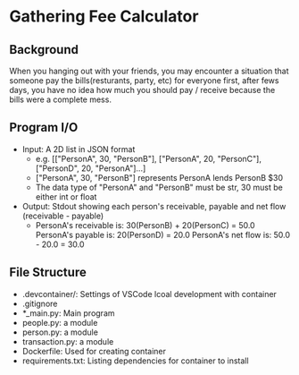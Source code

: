 # Gathering Fee Calculator

## Background
When you hanging out with your friends, you may encounter a situation that someone pay the bills(resturants, party, etc) for everyone first, after fews days, you have no idea how much you should pay / receive because the bills were a complete mess.  

## Program I/O
- Input: A 2D list in JSON format
    - e.g. [["PersonA", 30, "PersonB"], ["PersonA", 20, "PersonC"], ["PersonD", 20, "PersonA"]...]
    - ["PersonA", 30, "PersonB"] represents PersonA lends PersonB $30
    - The data type of "PersonA" and "PersonB" must be str, 30 must be either int or float
- Output: Stdout showing each person's receivable, payable and net flow (receivable - payable)
    - PersonA's receivable is: 30(PersonB) + 20(PersonC) = 50.0
    PersonA's payable is: 20(PersonD) = 20.0
    PersonA's net flow is: 50.0 - 20.0 = 30.0

## File Structure
- .devcontainer/: Settings of VSCode lcoal development with container
- .gitignore
- *_main.py: Main program
- people.py: a module
- person.py: a module
- transaction.py: a module
- Dockerfile: Used for creating container
- requirements.txt: Listing dependencies for container to install